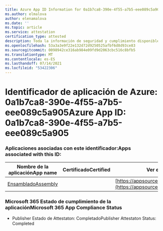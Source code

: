 ```yaml
---
title: Azure App ID Information for 0a1b7ca8-390e-4f55-a7b5-eee089c5a905
ms.author: elmalova
author: elenamalova
ms.date: ''
ms.topic: article
ms.service: attestation
certification_type: attested
description: Toda la información de seguridad y cumplimiento disponible para 0a1b7ca8-390e-4f55-a7b5-eee089c5a905.
ms.openlocfilehash: 53a3a3e9f22e132d72d9250525afbf6d8d93ce83
ms.sourcegitcommit: 0098942ce316ab984e09fd9d2063cbc516c8bfb5
ms.translationtype: MT
ms.contentlocale: es-ES
ms.lasthandoff: 07/14/2021
ms.locfileid: "53422306"
---
```

# <a name="azure-app-id-0a1b7ca8-390e-4f55-a7b5-eee089c5a905"></a><span data-ttu-id="1ebeb-103">Identificador de aplicación de Azure: 0a1b7ca8-390e-4f55-a7b5-eee089c5a905</span><span class="sxs-lookup"><span data-stu-id="1ebeb-103">Azure App ID: 0a1b7ca8-390e-4f55-a7b5-eee089c5a905</span></span>


### <a name="apps-associated-with-this-id"></a><span data-ttu-id="1ebeb-104">Aplicaciones asociadas con este identificador:</span><span class="sxs-lookup"><span data-stu-id="1ebeb-104">Apps associated with this ID:</span></span>
| <span data-ttu-id="1ebeb-105">**Nombre de la aplicación**</span><span class="sxs-lookup"><span data-stu-id="1ebeb-105">**App name**</span></span> | <span data-ttu-id="1ebeb-106">**Certificado**</span><span class="sxs-lookup"><span data-stu-id="1ebeb-106">**Certified**</span></span> | <span data-ttu-id="1ebeb-107">**Ver en AppSource**</span><span class="sxs-lookup"><span data-stu-id="1ebeb-107">**View in AppSource**</span></span> |
|-|-|-|
| [<span data-ttu-id="1ebeb-108">Ensamblado</span><span class="sxs-lookup"><span data-stu-id="1ebeb-108">Assembly</span></span>](https://docs.microsoft.com/en-us/microsoft-365-app-certification/forward/WA200002271) |  | [https://appsource.microsoft.com/product/office/WA200002271](https://appsource.microsoft.com/product/office/WA200002271) |

### <a name="microsoft-365-app-compliance-status"></a><span data-ttu-id="1ebeb-109">Microsoft 365 Estado de cumplimiento de la aplicación</span><span class="sxs-lookup"><span data-stu-id="1ebeb-109">Microsoft 365 App Compliance Status</span></span>
- <span data-ttu-id="1ebeb-110">Publisher Estado de Attestaton: Completado</span><span class="sxs-lookup"><span data-stu-id="1ebeb-110">Publisher Attestaton Status: Completed</span></span>

